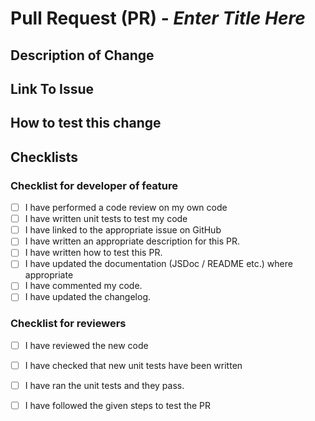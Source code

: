 # Pull Request (PR) - *Enter Title Here*
## Description of Change

<!--
    Enter a description of your changes here.

    Perhaps write acceptance criteria in User Story manner such as the following:

    Give I am the owner of this repository,
    Then I would like a pull request template,
    So that pull requests can be better managed.

-->

## Link To Issue 

<!--
    Provide a link to the Issue on GitHub.
    If there is not an issue open write a reason why there is no issue open.
    Ideally PRs should all have issues so that appropriate discussions can be had prior to development / a PR being openned.
-->

## How to test this change

<!-- 
    Write a description of how this change can be tested by the reviewer of your PR
-->

## Checklists
### Checklist for developer of feature
- [ ] I have performed a code review on my own code
- [ ] I have written unit tests to test my code
- [ ] I have linked to the appropriate issue on GitHub
- [ ] I have written an appropriate description for this PR.
- [ ] I have written how to test this PR.
- [ ] I have updated the documentation (JSDoc / README etc.) where appropriate
- [ ] I have commented my code.
- [ ] I have updated the changelog.

### Checklist for reviewers
- [ ] I have reviewed the new code
- [ ] I have checked that new unit tests have been written
- [ ] I have ran the unit tests and they pass.
- [ ] I have followed the given steps to test the PR



